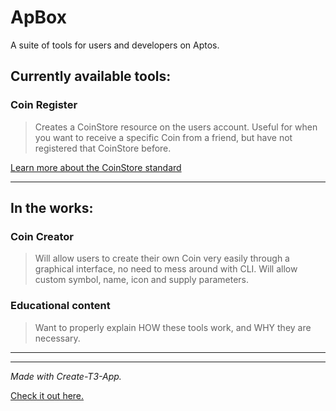# ApBox

A suite of tools for users and developers on Aptos.

## Currently available tools:

### Coin Register

> Creates a CoinStore resource on the users account. Useful for when you want to receive a specific Coin from a friend, but have not registered that CoinStore before.

[Learn more about the CoinStore standard](https://aptos.dev/concepts/coin-and-token/aptos-coin/#depositing-coins-into-coinstore)

---

## In the works:

### Coin Creator

> Will allow users to create their own Coin very easily through a graphical interface, no need to mess around with CLI. Will allow custom symbol, name, icon and supply parameters.

### Educational content

> Want to properly explain HOW these tools work, and WHY they are necessary.

---

---

_Made with Create-T3-App._

[Check it out here.](https://github.com/t3-oss/create-t3-app)
